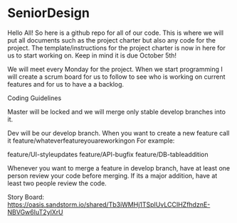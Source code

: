 # SeniorDesign

Hello All! So here is a github repo for all of our code. This is where we will put all documents such as the project charter but also any code for the project. The template/instructions for the project charter is now in here for us to start working on. Keep in mind it is due October 5th! 

We will meet every Monday for the project. When we start programming I will create a scrum board for us to follow to see who is working on current features and for us to have a a backlog. 

Coding Guidelines

Master will be locked and we will merge only stable develop branches into it. 

Dev will be our develop branch. When you want to create a new feature call it feature/whateverfeatureyouareworkingon
For example:

feature/UI-styleupdates
feature/API-bugfix
feature/DB-tableaddition

Whenever you want to merge a feature in develop branch, have at least one person review your code before merging. If its a major addition, have at least two people review the code. 

Story Board:
https://oasis.sandstorm.io/shared/Tb3iWMHj1TSpIUvLCCIHZfhdznE-NBVGw6IuT2ylXrU
